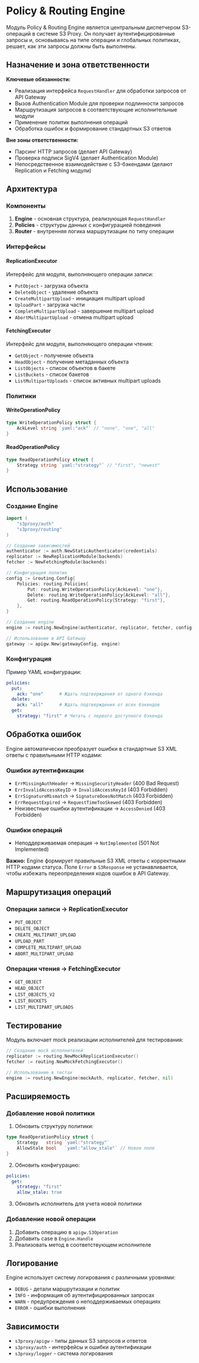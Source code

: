 # Policy & Routing Engine

Модуль Policy & Routing Engine является центральным диспетчером S3-операций в системе S3 Proxy. Он получает аутентифицированные запросы и, основываясь на типе операции и глобальных политиках, решает, как эти запросы должны быть выполнены.

## Назначение и зона ответственности

**Ключевые обязанности:**
- Реализация интерфейса `RequestHandler` для обработки запросов от API Gateway
- Вызов Authentication Module для проверки подлинности запросов
- Маршрутизация запросов в соответствующие исполнительные модули
- Применение политик выполнения операций
- Обработка ошибок и формирование стандартных S3 ответов

**Вне зоны ответственности:**
- Парсинг HTTP запросов (делает API Gateway)
- Проверка подписи SigV4 (делает Authentication Module)
- Непосредственное взаимодействие с S3-бэкендами (делают Replication и Fetching модули)

## Архитектура

### Компоненты

1. **Engine** - основная структура, реализующая `RequestHandler`
2. **Policies** - структуры данных с конфигурацией поведения
3. **Router** - внутренняя логика маршрутизации по типу операции

### Интерфейсы

#### ReplicationExecutor
Интерфейс для модуля, выполняющего операции записи:
- `PutObject` - загрузка объекта
- `DeleteObject` - удаление объекта
- `CreateMultipartUpload` - инициация multipart upload
- `UploadPart` - загрузка части
- `CompleteMultipartUpload` - завершение multipart upload
- `AbortMultipartUpload` - отмена multipart upload

#### FetchingExecutor
Интерфейс для модуля, выполняющего операции чтения:
- `GetObject` - получение объекта
- `HeadObject` - получение метаданных объекта
- `ListObjects` - список объектов в бакете
- `ListBuckets` - список бакетов
- `ListMultipartUploads` - список активных multipart uploads

### Политики

#### WriteOperationPolicy
```go
type WriteOperationPolicy struct {
    AckLevel string `yaml:"ack"` // "none", "one", "all"
}
```

#### ReadOperationPolicy
```go
type ReadOperationPolicy struct {
    Strategy string `yaml:"strategy"` // "first", "newest"
}
```

## Использование

### Создание Engine

```go
import (
    "s3proxy/auth"
    "s3proxy/routing"
)

// Создание зависимостей
authenticator := auth.NewStaticAuthenticator(credentials)
replicator := NewReplicationModule(backends)
fetcher := NewFetchingModule(backends)

// Конфигурация политик
config := &routing.Config{
    Policies: routing.Policies{
        Put: routing.WriteOperationPolicy{AckLevel: "one"},
        Delete: routing.WriteOperationPolicy{AckLevel: "all"},
        Get: routing.ReadOperationPolicy{Strategy: "first"},
    },
}

// Создание engine
engine := routing.NewEngine(authenticator, replicator, fetcher, config)

// Использование в API Gateway
gateway := apigw.New(gatewayConfig, engine)
```

### Конфигурация

Пример YAML конфигурации:

```yaml
policies:
  put:
    ack: "one"      # Ждать подтверждения от одного бэкенда
  delete:
    ack: "all"      # Ждать подтверждения от всех бэкендов
  get:
    strategy: "first" # Читать с первого доступного бэкенда
```

## Обработка ошибок

Engine автоматически преобразует ошибки в стандартные S3 XML ответы с правильными HTTP кодами:

### Ошибки аутентификации
- `ErrMissingAuthHeader` → `MissingSecurityHeader` (400 Bad Request)
- `ErrInvalidAccessKeyID` → `InvalidAccessKeyId` (403 Forbidden)
- `ErrSignatureMismatch` → `SignatureDoesNotMatch` (403 Forbidden)
- `ErrRequestExpired` → `RequestTimeTooSkewed` (403 Forbidden)
- Неизвестные ошибки аутентификации → `AccessDenied` (403 Forbidden)

### Ошибки операций
- Неподдерживаемая операция → `NotImplemented` (501 Not Implemented)

**Важно:** Engine формирует правильные S3 XML ответы с корректными HTTP кодами статуса. Поле `Error` в `S3Response` не устанавливается, чтобы избежать переопределения кодов ошибок в API Gateway.

## Маршрутизация операций

### Операции записи → ReplicationExecutor
- `PUT_OBJECT`
- `DELETE_OBJECT`
- `CREATE_MULTIPART_UPLOAD`
- `UPLOAD_PART`
- `COMPLETE_MULTIPART_UPLOAD`
- `ABORT_MULTIPART_UPLOAD`

### Операции чтения → FetchingExecutor
- `GET_OBJECT`
- `HEAD_OBJECT`
- `LIST_OBJECTS_V2`
- `LIST_BUCKETS`
- `LIST_MULTIPART_UPLOADS`

## Тестирование

Модуль включает mock реализации исполнителей для тестирования:

```go
// Создание mock исполнителей
replicator := routing.NewMockReplicationExecutor()
fetcher := routing.NewMockFetchingExecutor()

// Использование в тестах
engine := routing.NewEngine(mockAuth, replicator, fetcher, nil)
```

## Расширяемость

### Добавление новой политики

1. Обновить структуру политики:
```go
type ReadOperationPolicy struct {
    Strategy   string `yaml:"strategy"`
    AllowStale bool   `yaml:"allow_stale"` // Новое поле
}
```

2. Обновить конфигурацию:
```yaml
policies:
  get:
    strategy: "first"
    allow_stale: true
```

3. Обновить исполнитель для учета новой политики

### Добавление новой операции

1. Добавить операцию в `apigw.S3Operation`
2. Добавить case в `Engine.Handle`
3. Реализовать метод в соответствующем исполнителе

## Логирование

Engine использует систему логирования с различными уровнями:
- `DEBUG` - детали маршрутизации и политик
- `INFO` - информация об аутентифицированных запросах
- `WARN` - предупреждения о неподдерживаемых операциях
- `ERROR` - ошибки выполнения

## Зависимости

- `s3proxy/apigw` - типы данных S3 запросов и ответов
- `s3proxy/auth` - интерфейсы и ошибки аутентификации
- `s3proxy/logger` - система логирования
